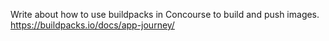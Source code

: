Write about how to use buildpacks in Concourse to build and push images.
https://buildpacks.io/docs/app-journey/

